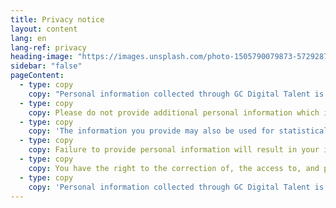 ```yaml
---
title: Privacy notice
layout: content
lang: en
lang-ref: privacy
heading-image: "https://images.unsplash.com/photo-1505790079873-572928726373?ixid=MnwxMjA3fDB8MHxwaG90by1wYWdlfHx8fGVufDB8fHx8&ixlib=rb-1.2.1&auto=format&fit=crop&w=1074&q=80"
sidebar: "false"
pageContent:
  - type: copy
    copy: "Personal information collected through GC Digital Talent is used for staffing, external recruitment, and internal talent mobility within federal institutions pursuant to <a href='https://laws-lois.justice.gc.ca/eng/acts/F-11/section-7.html' title='Learn more about section 7(1) the Financial Administration Act' target='_blank'>section 7(1)</a> of the Financial Administration Act, section <a href='https://laws-lois.justice.gc.ca/eng/acts/P-33.01/section-15.html' title='Learn more about section 15(1) of the Public Service Employment Act.' target='_blank'>15(1)</a>, <a href='https://laws-lois.justice.gc.ca/eng/acts/P-33.01/section-29.html' title='Learn more about section 29 of the Public Service Employment Act.' target='_blank'>29</a> and <a href='https://laws-lois.justice.gc.ca/eng/acts/P-33.01/section-30.html' title='Learn more about sections 3(1), (2), and (3) of the Public Service Employment Act.' target='_blank'>30 (1), (2), and (3)</a> of the Public Service Employment Act and section 5 of the Employment Equity Act."
  - type: copy
    copy: Please do not provide additional personal information which is not required for this purpose.
  - type: copy
    copy: 'The information you provide may also be used for statistical and research purposes, and may be disclosed to the <a href="https://www.canada.ca/en/public-service-commission/services/oversight-activities/investigations.html" target="_blank" rel="noreferrer" title="View the Public Service Commission Investigation Directorate.">Public Service Commission Investigation Directorate</a> when necessary.'
  - type: copy
    copy: Failure to provide personal information will result in your ineligibility for employment opportunities associated with this tool.
  - type: copy
    copy: You have the right to the correction of, the access to, and protection of your personal information under the Privacy Act and the right to complain to the Privacy Commissioner of Canada about the handling of your personal information.
  - type: copy
    copy: 'Personal information collected through GC Digital Talent is described by the <a href="https://www.canada.ca/en/treasury-board-secretariat/corporate/transparency/treasury-board-secretariat-sources-federal-government-employee-information-info-source.html" target="_blank" rel="noreferrer" title="Visit the Talent Cloud Personal Information Bank (TBS PPU 095).">Talent Cloud Personal Information Bank (TBS PPU 095)</a>.'
---
```

